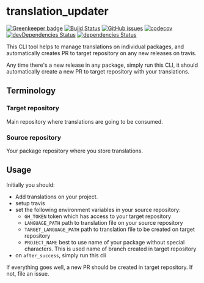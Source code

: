 # translation_updater

[![Greenkeeper badge](https://badges.greenkeeper.io/crazyfactory/translation_updater.svg)](https://greenkeeper.io/)
[![Build Status](https://travis-ci.org/crazyfactory/translation_updater.svg)](https://travis-ci.org/crazyfactory/translation_updater)
[![GitHub issues](https://img.shields.io/github/issues/crazyfactory/translation_updater.svg)](https://github.com/crazyfactory/translation_updater/issues)
[![codecov](https://codecov.io/gh/crazyfactory/translation_updater/branch/master/graph/badge.svg)](https://codecov.io/gh/crazyfactory/translation_updater)
[![devDependencies Status](https://david-dm.org/crazyfactory/translation_updater/dev-status.svg)](https://david-dm.org/crazyfactory/translation_updater?type=dev)
[![dependencies Status](https://david-dm.org/crazyfactory/translation_updater/status.svg)](https://david-dm.org/crazyfactory/translation_updater)

This CLI tool helps to manage translations on individual packages,
and automatically creates PR to target repository on any new releases on travis.

Any time there's a new release in any package, simply run this CLI, it should automatically create a new PR to target repository with your translations.

## Terminology
### Target repository
Main repository where translations are going to be consumed.

### Source repository
Your package repository where you store translations.

## Usage

Initially you should:

- Add translations on your project.
- setup travis
- set the following environment variables in your source repository:
  - `GH_TOKEN` token which has access to your target repository
  - `LANGUAGE_PATH` path to translation file on your source repository
  - `TARGET_LANGUAGE_PATH` path to translation file to be created on target repository
  - `PROJECT_NAME` best to use name of your package without special characters. This is used name of branch created in target repository
- on `after_success`, simply run this cli

If everything goes well, a new PR should be created in target repository. If not, file an issue.
